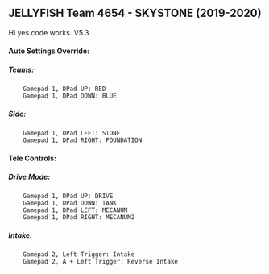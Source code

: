 ## JELLYFISH Team 4654 - SKYSTONE (2019-2020)

Hi yes code works. V5.3

#### Auto Settings Override:
##### Teams:
		Gamepad 1, DPad UP: RED
		Gamepad 1, DPad DOWN: BLUE
##### Side: 
		Gamepad 1, DPad LEFT: STONE
		Gamepad 1, DPad RIGHT: FOUNDATION
		
#### Tele Controls:
##### Drive Mode:
		Gamepad 1, DPad UP: DRIVE
		Gamepad 1, DPad DOWN: TANK
		Gamepad 1, DPad LEFT: MECANUM
		Gamepad 1, DPad RIGHT: MECANUM2
##### Intake:
		Gamepad 2, Left Trigger: Intake
		Gamepad 2, A + Left Trigger: Reverse Intake
